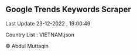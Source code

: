 

## Google Trends Keywords Scraper 
 
Last Update 23-12-2022 , 19:00:49

Country List :
VIETNAM.json



© Abdul Muttaqin 

